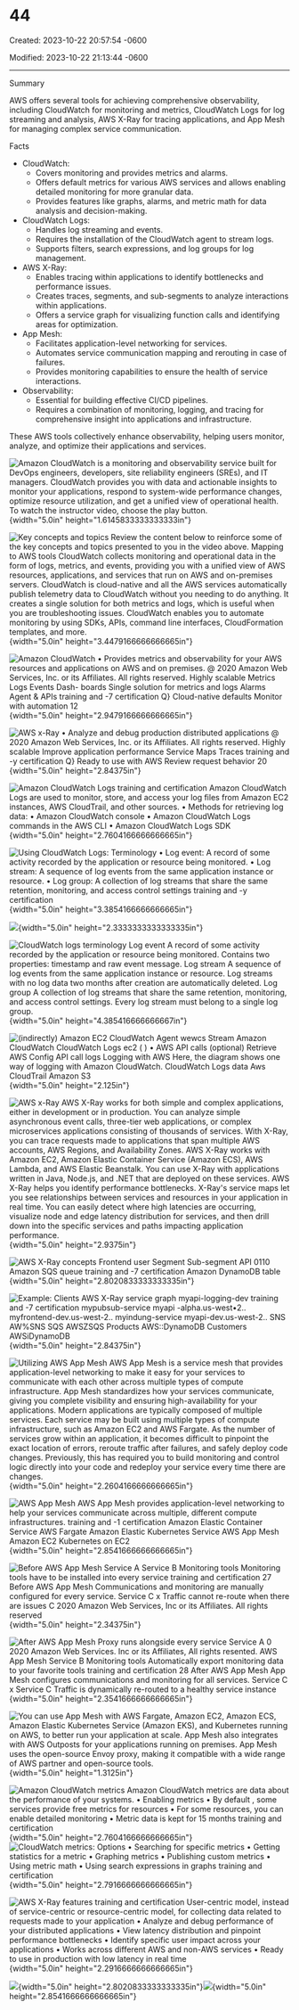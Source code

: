 # 44

Created: 2023-10-22 20:57:54 -0600

Modified: 2023-10-22 21:13:44 -0600

---

Summary

AWS offers several tools for achieving comprehensive observability, including CloudWatch for monitoring and metrics, CloudWatch Logs for log streaming and analysis, AWS X-Ray for tracing applications, and App Mesh for managing complex service communication.

Facts

- CloudWatch:
  - Covers monitoring and provides metrics and alarms.
  - Offers default metrics for various AWS services and allows enabling detailed monitoring for more granular data.
  - Provides features like graphs, alarms, and metric math for data analysis and decision-making.
- CloudWatch Logs:
  - Handles log streaming and events.
  - Requires the installation of the CloudWatch agent to stream logs.
  - Supports filters, search expressions, and log groups for log management.
- AWS X-Ray:
  - Enables tracing within applications to identify bottlenecks and performance issues.
  - Creates traces, segments, and sub-segments to analyze interactions within applications.
  - Offers a service graph for visualizing function calls and identifying areas for optimization.
- App Mesh:
  - Facilitates application-level networking for services.
  - Automates service communication mapping and rerouting in case of failures.
  - Provides monitoring capabilities to ensure the health of service interactions.
- Observability:
  - Essential for building effective CI/CD pipelines.
  - Requires a combination of monitoring, logging, and tracing for comprehensive insight into applications and infrastructure.

These AWS tools collectively enhance observability, helping users monitor, analyze, and optimize their applications and services.

![Amazon CloudWatch is a monitoring and observability service built for DevOps engineers, developers, site reliability engineers (SREs), and IT managers. CloudWatch provides you with data and actionable insights to monitor your applications, respond to system-wide performance changes, optimize resource utilization, and get a unified view of operational health. To watch the instructor video, choose the play button. ](../../../media/AWS-DevOps-Module-12-44-image1.png){width="5.0in" height="1.6145833333333333in"}



![Key concepts and topics Review the content below to reinforce some of the key concepts and topics presented to you in the video above. Mapping to AWS tools CloudWatch collects monitoring and operational data in the form of logs, metrics, and events, providing you with a unified view of AWS resources, applications, and services that run on AWS and on-premises servers. CloudWatch is cloud-native and all the AWS services automatically publish telemetry data to CloudWatch without you needing to do anything. It creates a single solution for both metrics and logs, which is useful when you are troubleshooting issues. CloudWatch enables you to automate monitoring by using SDKs, APIs, command line interfaces, CloudFormation templates, and more. ](../../../media/AWS-DevOps-Module-12-44-image2.png){width="5.0in" height="3.4479166666666665in"}

![Amazon CloudWatch • Provides metrics and observability for your AWS resources and applications on AWS and on premises. @ 2020 Amazon Web Services, Inc. or its Affiliates. All rights reserved. Highly scalable Metrics Logs Events Dash- boards Single solution for metrics and logs Alarms Agent & APIs training and -7 certification Q} Cloud-native defaults Monitor with automation 12 ](../../../media/AWS-DevOps-Module-12-44-image3.png){width="5.0in" height="2.9479166666666665in"}





![AWS x-Ray • Analyze and debug production distributed applications @ 2020 Amazon Web Services, Inc. or its Affiliates. All rights reserved. Highly scalable Improve application performance Service Maps Traces training and -y certification Q} Ready to use with AWS Review request behavior 20 ](../../../media/AWS-DevOps-Module-12-44-image4.png){width="5.0in" height="2.84375in"}



![Amazon CloudWatch Logs training and certification Amazon CloudWatch Logs are used to monitor, store, and access your log files from Amazon EC2 instances, AWS CloudTrail, and other sources. • Methods for retrieving log data: • Amazon CloudWatch console • Amazon CloudWatch Logs commands in the AWS CLI • Amazon CloudWatch Logs SDK ](../../../media/AWS-DevOps-Module-12-44-image5.png){width="5.0in" height="2.7604166666666665in"}



![Using CloudWatch Logs: Terminology • Log event: A record of some activity recorded by the application or resource being monitored. • Log stream: A sequence of log events from the same application instance or resource. • Log group: A collection of log streams that share the same retention, monitoring, and access control settings training and -y certification ](../../../media/AWS-DevOps-Module-12-44-image6.png){width="5.0in" height="3.3854166666666665in"}



![](../../../media/AWS-DevOps-Module-12-44-image7.png){width="5.0in" height="2.3333333333333335in"}



![CloudWatch logs terminology Log event A record of some activity recorded by the application or resource being monitored. Contains two properties: timestamp and raw event message. Log stream A sequence of log events from the same application instance or resource. Log streams with no log data two months after creation are automatically deleted. Log group A collection of log streams that share the same retention, monitoring, and access control settings. Every log stream must belong to a single log group. ](../../../media/AWS-DevOps-Module-12-44-image8.png){width="5.0in" height="4.385416666666667in"}



![(indirectly) Amazon EC2 CloudWatch Agent wewcs Stream Amazon CloudWatch CloudWatch Logs ec2 ( ) • AWS API calls (optional) Retrieve AWS Config API call logs Logging with AWS Here, the diagram shows one way of logging with Amazon CloudWatch. CloudWatch Logs data Aws CloudTrail Amazon S3 ](../../../media/AWS-DevOps-Module-12-44-image9.png){width="5.0in" height="2.125in"}



![AWS x-Ray AWS X-Ray works for both simple and complex applications, either in development or in production. You can analyze simple asynchronous event calls, three-tier web applications, or complex microservices applications consisting of thousands of services. With X-Ray, you can trace requests made to applications that span multiple AWS accounts, AWS Regions, and Availability Zones. AWS X-Ray works with Amazon EC2, Amazon Elastic Container Service (Amazon ECS), AWS Lambda, and AWS Elastic Beanstalk. You can use X-Ray with applications written in Java, Node.js, and .NET that are deployed on these services. AWS X-Ray helps you identify performance bottlenecks. X-Ray's service maps let you see relationships between services and resources in your application in real time. You can easily detect where high latencies are occurring, visualize node and edge latency distribution for services, and then drill down into the specific services and paths impacting application performance. ](../../../media/AWS-DevOps-Module-12-44-image10.png){width="5.0in" height="2.9375in"}



![AWS X-Ray concepts Frontend user Segment Sub-segment API 0110 Amazon SQS queue training and -7 certification Amazon DynamoDB table ](../../../media/AWS-DevOps-Module-12-44-image11.png){width="5.0in" height="2.8020833333333335in"}



![Example: Clients AWS X-Ray service graph myapi-logging-dev training and -7 certification mypubsub-service myapi -alpha.us-west•2.. myfrontend-dev.us-west-2.. myindung-service myapi-dev.us-west-2.. SNS AW%SNS SQS AWSZSQS Products AWS::DynamoDB Customers AWSiDynamoDB ](../../../media/AWS-DevOps-Module-12-44-image12.png){width="5.0in" height="2.84375in"}



![Utilizing AWS App Mesh AWS App Mesh is a service mesh that provides application-level networking to make it easy for your services to communicate with each other across multiple types of compute infrastructure. App Mesh standardizes how your services communicate, giving you complete visibility and ensuring high-availability for your applications. Modern applications are typically composed of multiple services. Each service may be built using multiple types of compute infrastructure, such as Amazon EC2 and AWS Fargate. As the number of services grow within an application, it becomes difficult to pinpoint the exact location of errors, reroute traffic after failures, and safely deploy code changes. Previously, this has required you to build monitoring and control logic directly into your code and redeploy your service every time there are changes. ](../../../media/AWS-DevOps-Module-12-44-image13.png){width="5.0in" height="2.2604166666666665in"}

![AWS App Mesh AWS App Mesh provides application-level networking to help your services communicate across multiple, different compute infrastructures. training and -1 certification Amazon Elastic Container Service AWS Fargate Amazon Elastic Kubernetes Service AWS App Mesh Amazon EC2 Kubernetes on EC2 ](../../../media/AWS-DevOps-Module-12-44-image14.png){width="5.0in" height="2.8541666666666665in"}



![Before AWS App Mesh Service A Service B Monitoring tools Monitoring tools have to be installed into every service training and certification 27 Before AWS App Mesh Communications and monitoring are manually configured for every service. Service C x Traffic cannot re-route when there are issues C 2020 Amazon Web Services, Inc or its Affiliates. All rights reserved ](../../../media/AWS-DevOps-Module-12-44-image15.png){width="5.0in" height="2.34375in"}



![After AWS App Mesh Proxy runs alongside every service Service A 0 2020 Amazon Web Services. Inc or its Affiliates, All rights resented. AWS App Mesh Service B Monitoring tools Automatically export monitoring data to your favorite tools training and certification 28 After AWS App Mesh App Mesh configures communications and monitoring for all services. Service C x Service C Traffic is dynamically re-routed to a healthy service instance ](../../../media/AWS-DevOps-Module-12-44-image16.png){width="5.0in" height="2.3541666666666665in"}



![You can use App Mesh with AWS Fargate, Amazon EC2, Amazon ECS, Amazon Elastic Kubernetes Service (Amazon EKS), and Kubernetes running on AWS, to better run your application at scale. App Mesh also integrates with AWS Outposts for your applications running on premises. App Mesh uses the open-source Envoy proxy, making it compatible with a wide range of AWS partner and open-source tools. ](../../../media/AWS-DevOps-Module-12-44-image17.png){width="5.0in" height="1.3125in"}

![Amazon CloudWatch metrics Amazon CloudWatch metrics are data about the performance of your systems. • Enabling metrics • By default , some services provide free metrics for resources • For some resources, you can enable detailed monitoring • Metric data is kept for 15 months training and certification ](../../../media/AWS-DevOps-Module-12-44-image18.png){width="5.0in" height="2.7604166666666665in"}![CloudWatch metrics: Options • Searching for specific metrics • Getting statistics for a metric • Graphing metrics • Publishing custom metrics • Using metric math • Using search expressions in graphs training and certification ](../../../media/AWS-DevOps-Module-12-44-image19.png){width="5.0in" height="2.7916666666666665in"}



![AWS X-Ray features training and certification User-centric model, instead of service-centric or resource-centric model, for collecting data related to requests made to your application • Analyze and debug performance of your distributed applications • View latency distribution and pinpoint performance bottlenecks • Identify specific user impact across your applications • Works across different AWS and non-AWS services • Ready to use in production with low latency in real time ](../../../media/AWS-DevOps-Module-12-44-image20.png){width="5.0in" height="2.2916666666666665in"}



![](../../../media/AWS-DevOps-Module-12-44-image21.png){width="5.0in" height="2.8020833333333335in"}![](../../../media/AWS-DevOps-Module-12-44-image14.png){width="5.0in" height="2.8541666666666665in"}






















